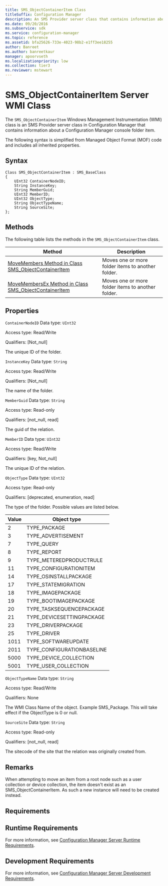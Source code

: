 ```yaml
---
title: SMS_ObjectContainerItem Class
titleSuffix: Configuration Manager
description: An SMS Provider server class that contains information about a Configuration Manager console folder item.
ms.date: 09/20/2016
ms.subservice: sdk
ms.service: configuration-manager
ms.topic: reference
ms.assetid: bfa25626-733e-4023-98b2-e1ff3ee18255
author: Banreet
ms.author: banreetkaur
manager: apoorvseth
ms.localizationpriority: low
ms.collection: tier3
ms.reviewer: mstewart
---
```

# SMS_ObjectContainerItem Server WMI Class
The `SMS_ObjectContainerItem` Windows Management Instrumentation (WMI) class is an SMS Provider server class in Configuration Manager that contains information about a Configuration Manager console folder item.

 The following syntax is simplified from Managed Object Format (MOF) code and includes all inherited properties.

## Syntax

```
Class SMS_ObjectContainerItem : SMS_BaseClass
{
    UInt32 ContainerNodeID;
    String InstanceKey;
    String MemberGuid;
    UInt32 MemberID;
    UInt32 ObjectType;
    String ObjectTypeName;
    String SourceSite;
};
```

## Methods
 The following table lists the methods in the `SMS_ObjectContainerItem` class.

|Method|Description|
|------------|-----------------|
|[MoveMembers Method in Class SMS_ObjectContainerItem](../../../../../develop/reference/core/servers/console/movemembers-method-in-class-sms_objectcontaineritem.md)|Moves one or more folder items to another folder.|
|[MoveMembersEx Method in Class SMS_ObjectContainerItem](../../../../../develop/reference/core/servers/console/movemembersex-method-in-class-sms_objectcontaineritem.md)|Moves one or more folder items to another folder.|

## Properties
 `ContainerNodeID`
 Data type: `UInt32`

 Access type: Read/Write

 Qualifiers: [Not_null]

 The unique ID of the folder.

 `InstanceKey`
 Data type: `String`

 Access type: Read/Write

 Qualifiers: [Not_null]

 The name of the folder.

 `MemberGuid`
 Data type: `String`

 Access type: Read-only

 Qualifiers: [not_null, read]

 The guid of the relation.

 `MemberID`
 Data type: `UInt32`

 Access type: Read/Write

 Qualifiers: [key, Not_null]

 The unique ID of the relation.

 `ObjectType`
 Data type: `UInt32`

 Access type: Read-only

 Qualifiers: [deprecated, enumeration, read]

 The type of the folder. Possible values are listed below.

| Value | Object type |
| ----- | ----------- |
|2|TYPE_PACKAGE|
|3|TYPE_ADVERTISEMENT|
|7|TYPE_QUERY|
|8|TYPE_REPORT|
|9|TYPE_METEREDPRODUCTRULE|
|11|TYPE_CONFIGURATIONITEM|
|14|TYPE_OSINSTALLPACKAGE|
|17|TYPE_STATEMIGRATION|
|18|TYPE_IMAGEPACKAGE|
|19|TYPE_BOOTIMAGEPACKAGE|
|20|TYPE_TASKSEQUENCEPACKAGE|
|21|TYPE_DEVICESETTINGPACKAGE|
|23|TYPE_DRIVERPACKAGE|
|25|TYPE_DRIVER|
|1011|TYPE_SOFTWAREUPDATE|
|2011|TYPE_CONFIGURATIONBASELINE|
|5000|TYPE_DEVICE_COLLECTION|
|5001|TYPE_USER_COLLECTION|

 `ObjectTypeName`
 Data type: `String`

 Access type: Read/Write

 Qualifiers: None

 The WMI Class Name of the object. Example SMS_Package. This will take effect if the ObjectType is 0 or null.

 `SourceSite`
 Data type: `String`

 Access type: Read-only

 Qualifiers: [not_null, read]

 The sitecode of the site that the relation was originally created from.

## Remarks
When attempting to move an item from a root node such as a user collection or device collection, the item doesn't exist as an SMS_ObjectContainerItem. As such a new instance will need to be created instead.
## Requirements

## Runtime Requirements
 For more information, see [Configuration Manager Server Runtime Requirements](../../../../../develop/core/reqs/server-runtime-requirements.md).

## Development Requirements
 For more information, see [Configuration Manager Server Development Requirements](../../../../../develop/core/reqs/server-development-requirements.md).
